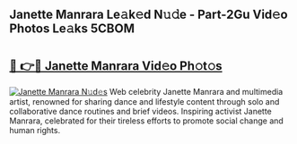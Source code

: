 ## Janette Manrara Le𝚊k𝚎d N𝚞𝚍e - Part-2Gu Vid𝚎o Photos Le𝚊ks 5CBOM

# <h2><a href="http://fbeml5u.evod.top/?m=Janette+Manrara">🔗 👉🔴 Janette Manrara Vid𝚎o Ph𝚘t𝚘s</a></h2>

[![Janette Manrara N𝚞d𝚎s](https://i.imgur.com/8V9OHl7.gif)](http://fbeml5u.evod.top/?m=Janette+Manrara)
Web celebrity Janette Manrara and multimedia artist, renowned for sharing dance and lifestyle content through solo and collaborative dance routines and brief videos. Inspiring activist Janette Manrara, celebrated for their tireless efforts to promote social change and human rights. 
